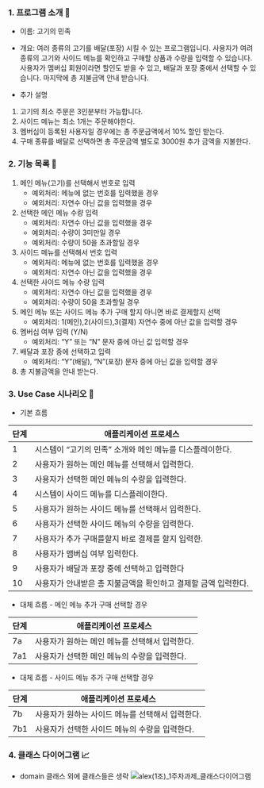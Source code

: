 ### 1. 프로그램 소개 **📖**

- 이름: 고기의 민족
- 개요: 여러 종류의 고기를 배달(포장) 시킬 수 있는 프로그램입니다. 사용자가 여려 종류의 고기와 사이드 메뉴를 확인하고 구매할 상품과 수량을 입력할 수 있습니다. 사용자가 멤버십 회원이라면 할인도 받을 수 있고, 배달과 포장 중에서 선택할 수 있습니다. 마지막에 총 지불금액 안내 받습니다.

- 추가 설명
1. 고기의 최소 주문은 3인분부터 가능합니다.
2. 사이드 메뉴는 최소 1개는 주문해야한다.
3. 멤버십이 등록된 사용자일 경우에는 총 주문금액에서 10% 할인 받는다.
4. 구매 종류를 배달로 선택하면 총 주문금액 별도로 3000원 추가 금액을 지불한다.

### 2. 기능 목록 **📝**

1. 메인 메뉴(고기)를 선택해서 번호로 입력
    - 예외처리: 메뉴에 없는 번호를 입력했을 경우
    - 예외처리: 자연수 아닌 값을 입력했을 경우
2. 선택한 메인 메뉴 수량 입력
    - 예외처리: 자연수 아닌 값을 입력했을 경우
    - 예외처리: 수량이 3미만일 경우
    - 예외처리: 수량이 50을 초과할일 경우
3. 사이드 메뉴를 선택해서 번호 입력
    - 예외처리: 메뉴에 없는 번호를 입력했을 경우
    - 예외처리: 자연수 아닌 값을 입력했을 경우
4. 선택한 사이드 메뉴 수량 입력
    - 예외처리: 자연수 아닌 값을 입력했을 경우
    - 예외처리: 수량이 50을 초과할일 경우
5. 메인 메뉴 또는 사이드 메뉴 추가 구매 할지 아니면 바로 결제할지 선택
    - 예외처리: 1(메인),2(사이드),3(결제) 자연수 중에 아난 값을 입력할 경우
6. 멤버십 여부 입력 (Y/N)
    - 예외처리: “Y” 또는 “N” 문자 중에 아닌 값 입력할 경우
7. 배달과 포장 중에 선택하고 입력
    - 예외처리: “Y”(배달), “N”(포장) 문자 중에 아닌 값을 입력할 경우
8. 총 지불금액을 안내 받는다.

### 3. **Use Case 시나리오 🧮**

- 기본 흐름

|     단계 |                                          애플리케이션 프로세스 |
| --- | --- |
| 1 | 시스템이 “고기의 민족” 소개와 메인 메뉴를 디스플레이한다. |
| 2 | 사용자가 원하는 메인 메뉴를 선택해서 입력한다. |
| 3 | 사용자가 선택한 메인 메뉴의 수량을 입력한다. |
| 4 | 시스템이 사이드 메뉴를 디스플레이한다. |
| 5 | 사용자가 원하는 사이드 메뉴를 선택해서 입력한다. |
| 6 | 사용자가 선택한 사이드 메뉴의 수량을 입력한다. |
| 7 | 사용자가 추가 구매를할지 바로 결제를 할지 입력한. |
| 8 | 사용자가 맴버십 여부 입력한다. |
| 9 | 사용자가 배달과 포장 중에 선택하고 입력한다 |
| 10 | 사용자가 안내받은 총 지불금액을 확인하고 결제할 금액 입력한다. |
- 대체 흐름 - 메인 메뉴 추가 구매 선택할 경우

|     단계 |                                          애플리케이션 프로세스 |
| --- | --- |
| 7a | 사용자가 원하는 메인 메뉴를 선택해서 입력한다. |
| 7a1 | 사용자가 선택한 메인 메뉴의 수량을 입력한다. |
- 대체 흐름 - 사이드 메뉴 추가 구매 선택할 경우

|     단계 |                                          애플리케이션 프로세스 |
| --- | --- |
| 7b | 사용자가 원하는 사이드 메뉴를 선택해서 입력한다. |
| 7b1 | 사용자가 선택한 사이드 메뉴의 수량을 입력한다. |

### 4. 클래스 다이어그램 **📈**  

- domain 클래스 외에 클래스들은 생략
![alex(1조)_1주차과제_클래스다이어그램](https://github.com/user-attachments/assets/b79d36e8-9e11-49c2-84dd-2129de54f734)

